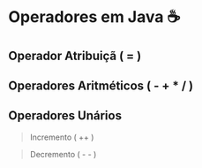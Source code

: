 # Operadores em Java ☕ 

## Operador Atribuiçã ( = )

## Operadores Aritméticos ( - + * / )

## Operadores Unários 
> Incremento ( ++ )

>Decremento ( - - )
